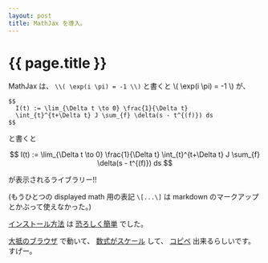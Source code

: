 ```yaml
---
layout: post
title: MathJax を導入。
---
```


# {{ page.title }} #

MathJax は、
`\\( \exp(i \pi) = -1 \\)` と書くと \\( \exp(i \pi) = -1 \\) が、

    $$
      I(t) := \lim_{\Delta t \to 0} \frac{1}{\Delta t}
      \int_{t}^{t+\Delta t} J \sum_{f} \delta(s - t^{(f)}) ds
    $$

と書くと

$$
  I(t) := \lim_{\Delta t \to 0} \frac{1}{\Delta t}
  \int_{t}^{t+\Delta t} J \sum_{f} \delta(s - t^{(f)}) ds
$$

が表示されるライブラリー!!

(もうひとつの displayed math 用の表記 `\[...\]` は markdown
のマークアップとかぶって使えなかった。)

[インストール方法](http://www.mathjax.org/docs/1.1/platforms/index.html)
は
[恐ろしく簡単](https://github.com/arataka/arataka.github.com/commit/8d1767b48230e0d7beab36ccbfdb319601a050d1)
でした。

[大抵のブラウザ](http://www.mathjax.org/resources/browser-compatibility/)
で動いて、
[数式がスケール](http://www.mathjax.org/demos/scaling-math/)
して、
[コピペ](http://www.mathjax.org/demos/copy-and-paste/)
出来るらしいです。
すげー。
